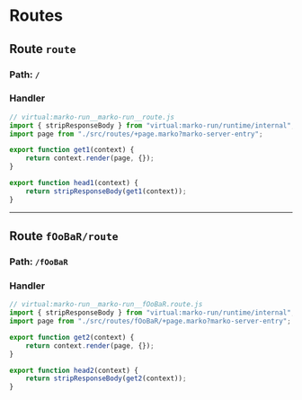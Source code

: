 # Routes

## Route ``route``
### Path: ``/``
### Handler
```js
// virtual:marko-run__marko-run__route.js
import { stripResponseBody } from "virtual:marko-run/runtime/internal";
import page from "./src/routes/+page.marko?marko-server-entry";

export function get1(context) {
	return context.render(page, {});
}

export function head1(context) {
	return stripResponseBody(get1(context));
}
```
---
## Route ``fOoBaR/route``
### Path: ``/fOoBaR``
### Handler
```js
// virtual:marko-run__marko-run__fOoBaR.route.js
import { stripResponseBody } from "virtual:marko-run/runtime/internal";
import page from "./src/routes/fOoBaR/+page.marko?marko-server-entry";

export function get2(context) {
	return context.render(page, {});
}

export function head2(context) {
	return stripResponseBody(get2(context));
}
```
